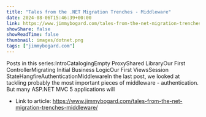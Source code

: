 ```yaml
---
title: "Tales from the .NET Migration Trenches - Middleware"
date: 2024-08-06T15:46:39+00:00
link: https://www.jimmybogard.com/tales-from-the-net-migration-trenches-middleware/
showShare: false
showReadTime: false
thumbnail: images/dotnet.png
tags: ["jimmybogard.com"]
---
```

Posts in this series:IntroCatalogingEmpty ProxyShared LibraryOur First ControllerMigrating Initial Business LogicOur First ViewsSession StateHangfireAuthenticationMiddlewareIn the last post, we looked at tackling probably the most important pieces of middleware - authentication. But many ASP.NET MVC 5 applications will

- Link to article: https://www.jimmybogard.com/tales-from-the-net-migration-trenches-middleware/